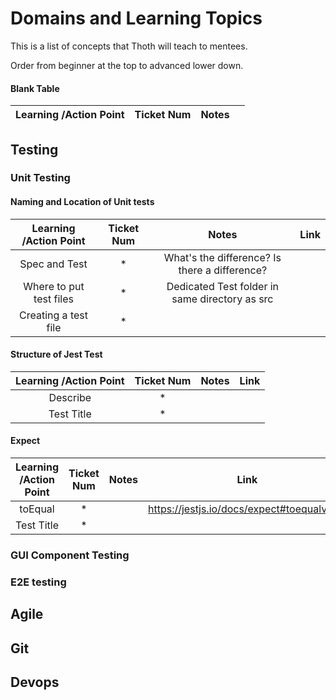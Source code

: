 # Domains and Learning Topics

This is a list of concepts that Thoth will teach to mentees.

Order from beginner at the top to advanced lower down.

#### Blank Table

| Learning /Action Point | Ticket Num | Notes | |
| :---: | :---: | :---: | :---: |

## Testing

### Unit Testing

#### Naming and Location of Unit tests

| Learning /Action Point | Ticket Num | Notes | Link |
| :---: | :---: | :---: | :---: |
| Spec and Test | * | What's the difference? Is there a difference? | |
| Where to put test files | * | Dedicated Test folder in same directory as src | |
| Creating a test file | * | | |

#### Structure of Jest Test

| Learning /Action Point | Ticket Num | Notes | Link |
| :---: | :---: | :---: | :---: |
| Describe | * | | |
| Test Title | * | | |

#### Expect

| Learning /Action Point | Ticket Num | Notes | Link |
| :---: | :---: | :---: | :---: |
| toEqual | * | | https://jestjs.io/docs/expect#toequalvalue
| Test Title | * | | |

### GUI Component Testing

### E2E testing


## Agile

## Git


## Devops
